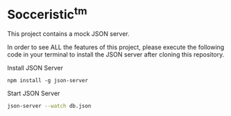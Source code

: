 # Socceristic<sup>tm</sup>

This project contains a mock JSON server. 

In order to see ALL the features of this project, please execute the following code in your terminal to install the JSON server after cloning this repository.

Install JSON Server 

```
npm install -g json-server
```

Start JSON Server

```bash
json-server --watch db.json
```
